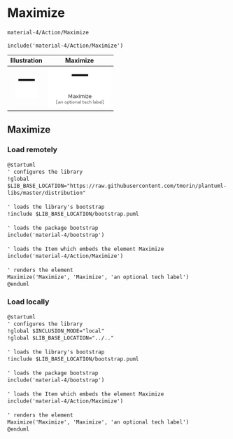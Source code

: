 # Maximize


```text
material-4/Action/Maximize
```

```text
include('material-4/Action/Maximize')
```



| Illustration | Maximize |
| :---: | :---: |
| ![illustration for Illustration](../../material-4/Action/Maximize.png) | ![illustration for Maximize](../../material-4/Action/Maximize.Local.png) |




## Maximize

### Load remotely
```plantuml
@startuml
' configures the library
!global $LIB_BASE_LOCATION="https://raw.githubusercontent.com/tmorin/plantuml-libs/master/distribution"

' loads the library's bootstrap
!include $LIB_BASE_LOCATION/bootstrap.puml

' loads the package bootstrap
include('material-4/bootstrap')

' loads the Item which embeds the element Maximize
include('material-4/Action/Maximize')

' renders the element
Maximize('Maximize', 'Maximize', 'an optional tech label')
@enduml
```

### Load locally
```plantuml
@startuml
' configures the library
!global $INCLUSION_MODE="local"
!global $LIB_BASE_LOCATION="../.."

' loads the library's bootstrap
!include $LIB_BASE_LOCATION/bootstrap.puml

' loads the package bootstrap
include('material-4/bootstrap')

' loads the Item which embeds the element Maximize
include('material-4/Action/Maximize')

' renders the element
Maximize('Maximize', 'Maximize', 'an optional tech label')
@enduml
```

